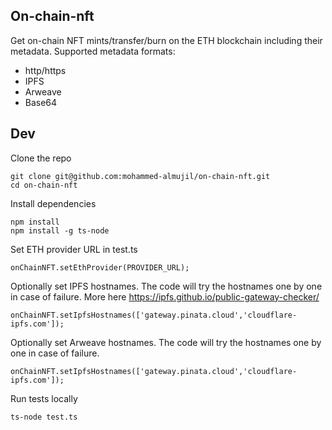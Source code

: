 ## On-chain-nft
Get on-chain NFT mints/transfer/burn on the ETH blockchain including their metadata. Supported metadata formats:
- http/https
- IPFS
- Arweave
- Base64

## Dev
Clone the repo
```
git clone git@github.com:mohammed-almujil/on-chain-nft.git
cd on-chain-nft
```
Install dependencies
```
npm install
npm install -g ts-node
```
Set ETH provider URL in test.ts
```
onChainNFT.setEthProvider(PROVIDER_URL);
```
Optionally set IPFS hostnames. The code will try the hostnames one by one in case of failure. More here https://ipfs.github.io/public-gateway-checker/
```
onChainNFT.setIpfsHostnames(['gateway.pinata.cloud','cloudflare-ipfs.com']);
```

Optionally set Arweave hostnames. The code will try the hostnames one by one in case of failure.
```
onChainNFT.setIpfsHostnames(['gateway.pinata.cloud','cloudflare-ipfs.com']);
```

Run tests locally 
```
ts-node test.ts
```